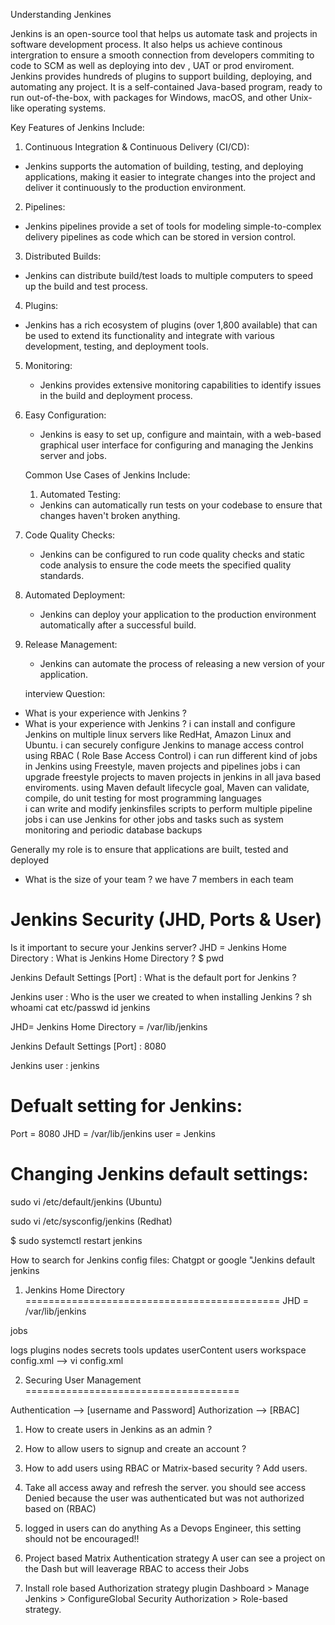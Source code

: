 Understanding Jenkines

Jenkins is an open-source tool that helps us automate task and projects in software development process. It also helps us achieve continous intergration to ensure a smooth connection from developers commiting to code to SCM as well as deploying into dev , UAT or prod enviroment. Jenkins provides hundreds of plugins to support building, deploying, and automating any project. It is a self-contained Java-based program, ready to run out-of-the-box, with packages for Windows, macOS, and other Unix-like operating systems.

Key Features of Jenkins Include:

1. Continuous Integration & Continuous Delivery (CI/CD):
- Jenkins supports the automation of building, testing, and deploying applications, making it easier to integrate changes into the project and deliver it continuously to the production environment.

2. Pipelines:
- Jenkins pipelines provide a set of tools for modeling simple-to-complex delivery pipelines as code which can be stored in version control.

3. Distributed Builds:
 - Jenkins can distribute build/test loads to multiple computers to speed up the build and test process.
4. Plugins:
- Jenkins has a rich ecosystem of plugins (over 1,800 available) that can be used to extend its functionality and integrate with various development, testing, and deployment tools.
5. Monitoring:
   - Jenkins provides extensive monitoring capabilities to identify issues in the build and deployment process.

6. Easy Configuration:
   - Jenkins is easy to set up, configure and maintain, with a web-based graphical user interface for configuring and managing the Jenkins server and jobs.

   Common Use Cases of Jenkins Include:

   1. Automated Testing:
   - Jenkins can automatically run tests on your codebase to ensure that changes haven't broken anything.

2. Code Quality Checks:
   - Jenkins can be configured to run code quality checks and static code analysis to ensure the code meets the specified quality standards.

3. Automated Deployment:
   - Jenkins can deploy your application to the production environment automatically after a successful build.

4. Release Management:
   - Jenkins can automate the process of releasing a new version of your application.

   interview Question:
- What is your experience with Jenkins ?
- What is your experience with Jenkins ?
i can install and configure Jenkins on multiple linux servers like RedHat, Amazon Linux and Ubuntu.
i can securely configure Jenkins to manage access control using RBAC ( Role Base Access Control)
i can run different kind of jobs in Jenkins using Freestyle, maven projects and pipelines jobs
i can upgrade freestyle projects to maven projects in jenkins in all java based enviroments. using Maven default lifecycle goal, Maven can validate, compile, do unit testing for most programming languages  
i can write and modify jenkinsfiles scripts to perform multiple pipeline jobs 
i can use Jenkins for other jobs and tasks such as system monitoring and periodic database backups 

Generally my role is to ensure that applications are built, tested and deployed


- What is the size of your team ? 
we have 7 members in each team


Jenkins Security (JHD, Ports & User)
==========================================
Is it important to secure your Jenkins server?
JHD = Jenkins Home Directory : 
What is Jenkins Home Directory ?
$ pwd

Jenkins Default Settings [Port] : 
What is the default port for Jenkins ?

Jenkins user : 
Who is the user we created to when installing Jenkins ? 
 sh 
whoami
cat etc/passwd
id jenkins

JHD= Jenkins Home Directory = /var/lib/jenkins


Jenkins Default Settings [Port] : 8080


Jenkins user : jenkins


Defualt setting for Jenkins:
==============================

Port = 8080
JHD = /var/lib/jenkins
user = Jenkins


Changing Jenkins default settings:
=====================================

sudo vi /etc/default/jenkins  (Ubuntu)

sudo vi /etc/sysconfig/jenkins  (Redhat)

$ sudo systemctl restart jenkins

How to search for Jenkins config files:
Chatgpt or google "Jenkins default jenkins 

1. Jenkins Home Directory
============================================
JHD = /var/lib/jenkins


jobs

logs
plugins
nodes
secrets
tools
updates
userContent
users
workspace
config.xml --> vi config.xml


2. Securing User Management  
=====================================

Authentication --> [username and Password]
Authorization --> [RBAC]

1. How to create users in Jenkins as an admin ? 
2. How to allow users to signup and create an account ?
3. How to add users using RBAC or Matrix-based security ?
Add users.
4. Take all access away and refresh the server.
 you should see access Denied because the user was authenticated but was not authorized based on (RBAC) 
5. logged in users can do anything
    As a Devops Engineer, this setting should not be encouraged!!
6. Project based Matrix Authentication strategy
  A user can see a project on the Dash but will leaverage RBAC to access their Jobs 

7. Install role based Authorization strategy plugin
Dashboard > Manage Jenkins > ConfigureGlobal Security 
Authorization > Role-based strategy.
